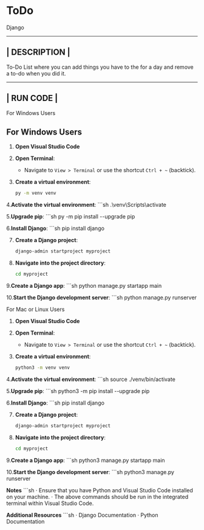 # ToDo
Django


--------------------------------------------------------------------------------------------------------------------------------------------------------
|                                                            DESCRIPTION                                                                                |
--------------------------------------------------------------------------------------------------------------------------------------------------------

To-Do List where you can add things you have to the for a day and remove a to-do when you did it.




-----------------------------------------------------------
|                                                            RUN CODE                                                                                |
------------------------------------------------------------------------------------------------------------------------------------------------------

For Windows Users


## For Windows Users

1. **Open Visual Studio Code**
   
2. **Open Terminal**:
   - Navigate to `View > Terminal` or use the shortcut `Ctrl + ~` (backtick).
3. **Create a virtual environment**:
   ```sh
   py -m venv venv


4.**Activate the virtual environment**:
      ```sh
     .\venv\Scripts\activate

5.**Upgrade pip**:
      ```sh
       py -m pip install --upgrade pip 

6.**Install Django**:
        ```sh
        pip install django 

7. **Create a Django project**:
     ```sh
     django-admin startproject myproject

8. **Navigate into the project directory**:
      ```sh
     cd myproject

9.**Create a Django app**:
     ```sh
     python manage.py startapp main


10.**Start the Django development server**:
     ```sh
     python manage.py runserver




For Mac or Linux Users


1. **Open Visual Studio Code**
   
2. **Open Terminal**:
   - Navigate to `View > Terminal` or use the shortcut `Ctrl + ~` (backtick).
3. **Create a virtual environment**:
   ```sh
   python3 -m venv venv


4.**Activate the virtual environment**:
      ```sh
     source ./venv/bin/activate

5.**Upgrade pip**:
      ```sh
     python3 -m pip install --upgrade pip 

6.**Install Django**:
        ```sh
        pip install django 

7. **Create a Django project**:
     ```sh
    django-admin startproject myproject

8. **Navigate into the project directory**:
      ```sh
     cd myproject

9.**Create a Django app**:
     ```sh
     python3 manage.py startapp main


10.**Start the Django development server**:
     ```sh
     python3 manage.py runserver




**Notes**
      ```sh
     · Ensure that you have Python and Visual Studio Code installed on your machine.
     · The above commands should be run in the integrated terminal within Visual Studio Code.


**Additional Resources**
     ```sh
     · Django Documentation
     · Python Documentation


 



